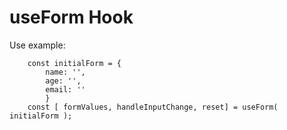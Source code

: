 # useForm Hook

Use example:

```
    const initialForm = {
        name: '',
        age: '',
        email: ''
        }
    const [ formValues, handleInputChange, reset] = useForm( initialForm );

```
